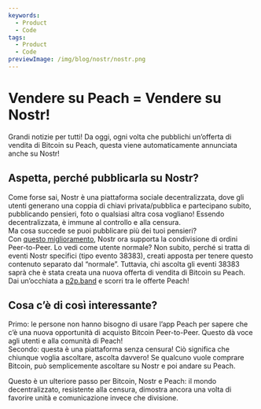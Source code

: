 ```yaml
---
keywords:
  - Product
  - Code
tags:
  - Product
  - Code
previewImage: /img/blog/nostr/nostr.png
---
```


# Vendere su Peach = Vendere su Nostr!

Grandi notizie per tutti! Da oggi, ogni volta che pubblichi un’offerta di vendita di Bitcoin su Peach, questa viene automaticamente annunciata anche su Nostr!

## Aspetta, perché pubblicarla su Nostr?

Come forse sai, Nostr è una piattaforma sociale decentralizzata, dove gli utenti generano una coppia di chiavi privata/pubblica e partecipano subito, pubblicando pensieri, foto o qualsiasi altra cosa vogliano! Essendo decentralizzata, è immune al controllo e alla censura.  
Ma cosa succede se puoi pubblicare più dei tuoi pensieri?  
Con [questo miglioramento](https://nips.nostr.com/69), Nostr ora supporta la condivisione di ordini Peer-to-Peer. Lo vedi come utente normale? Non subito, perché si tratta di eventi Nostr specifici (tipo evento 38383), creati apposta per tenere questo contenuto separato dal “normale”. Tuttavia, chi ascolta gli eventi 38383 saprà che è stata creata una nuova offerta di vendita di Bitcoin su Peach. Dai un’occhiata a [p2p.band](https://p2p.band/) e scorri tra le offerte Peach!

## Cosa c’è di così interessante?

Primo: le persone non hanno bisogno di usare l’app Peach per sapere che c’è una nuova opportunità di acquisto Bitcoin Peer-to-Peer. Questo dà voce agli utenti e alla comunità di Peach!  
Secondo: questa è una piattaforma senza censura! Ciò significa che chiunque voglia ascoltare, ascolta davvero! Se qualcuno vuole comprare Bitcoin, può semplicemente ascoltare su Nostr e poi andare su Peach.

Questo è un ulteriore passo per Bitcoin, Nostr e Peach: il mondo decentralizzato, resistente alla censura, dimostra ancora una volta di favorire unità e comunicazione invece che divisione.
